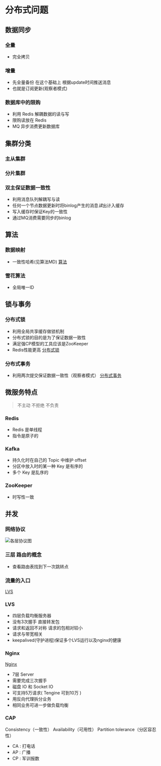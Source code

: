 # 分布式问题

## 数据同步

### 全量
+ 完全拷贝

### 增量
+ 先全量备份 在这个基础上 根据update时间推送消息
+ 也就是订阅更新(观察者模式)

### 数据库中的限购
+ 利用 Redis 解耦数据的读与写
+ 限购读放在 Redis
+ MQ 异步消费更新数据库

## 集群分类
### 主从集群
### 分片集群

### 双主保证数据一致性
+ 利用消息队列解耦写与读
+ 任何一个节点数据更新时将binlog产生的消息*读*出计入缓存
+ 写入缓存时保证Key的一致性
+ 通过MQ消费需要同步的binlog

## 算法

### 数据映射
+ 一致性哈希(见算法MD)
[算法](file:///Users/hanwenhao/Cloud/笔记/算法设计/算法.md)

### 雪花算法
+ 全局唯一ID

## 锁与事务

### 分布式锁
+ 利用全局共享缓存做锁机制
+ 分布式锁的目的是为了保证数据一致性
+ 满足强CP模型的工具应该是ZooKeeper
+ Redis性能更高
[分布式锁](https://zhuanlan.zhihu.com/p/73807097)

### 分布式事务
+ 利用两次提交保证数据一致性（观察者模式）
[分布式事务](https://zhuanlan.zhihu.com/p/183753774)

## 微服务特点
> 不主动 不拒绝 不负责

### Redis
+ Redis 是单线程
+ 指令是原子的

### Kafka
+ 持久化时在自己的 Topic 中维护 offset
+ 分区中放入时的某一种 Key 是有序的
+ 多个 Key 是乱序的

### ZooKeeper
+ 时写性一致


## 并发

### 网络协议
![各层协议图](file:///Users/hanwenhao/Cloud/笔记/并发与分布式/网络协议.gif)

### 三层 路由的概念
+ 查看路由表找到下一次跳转点

### 流量的入口
[LVS](https://www.bilibili.com/video/BV1Ef4y1e7Dv?p=1)

### LVS
+ 四层负载均衡服务器
+ 没有3次握手 直接转发包
+ 请求和返回不对称 请求的包相对较小
+ 请求与带宽相关
+ keepalived(守护进程)保证多个LVS运行以及nginx的健康


### Nginx
[Nginx](https://www.bilibili.com/video/BV1Ef4y1e7Dv?p=2)
+ 7层 Server
+ 需要完成三次握手
+ 磁盘 IO 和 Socket IO
+ 可支持5万请求( Tengine 可到10万 )
+ 用反向代理拆分业务
+ 相同业务可进一步做负载均衡

### CAP
Consistency（一致性）
Availability（可用性）
Partition tolerance（分区容忍性）

+ CA : 打电话
+ AP : 广播
+ CP : 军训报数

